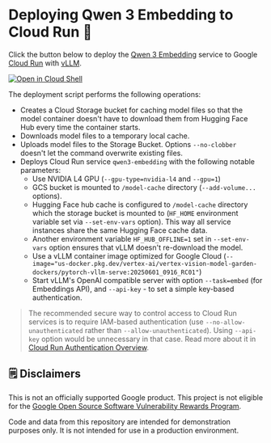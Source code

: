 # Deploying Qwen 3 Embedding to Cloud Run 🚀

Click the button below to deploy the [Qwen 3 Embedding](https://qwenlm.github.io/blog/qwen3-embedding/) service to Google [Cloud Run](https://console.cloud.google.com/run?utm_campaign=CDR_0xc245fc42_default_b423604648&utm_medium=external&utm_source=social) with [vLLM](https://docs.vllm.ai/).

[![Open in Cloud Shell](https://gstatic.com/cloudssh/images/open-btn.svg)](https://shell.cloud.google.com/cloudshell/?terminal=true&show=terminal&cloudshell_git_repo=https://github.com/vladkol/qwen-3-enbedding-cloud-run&cloudshell_tutorial=tutorial.md&utm_campaign=CDR_0xc245fc42_default_b423604648&utm_medium=external&utm_source=social)

The deployment script performs the following operations:

* Creates a Cloud Storage bucket for caching model files
so that the model container doesn't have to download them
from Hugging Face Hub every time the container starts.
* Downloads model files to a temporary local cache.
* Uploads model files to the Storage Bucket. Options `--no-clobber` doesn't let the command overwrite existing files.
* Deploys Cloud Run service `qwen3-embedding` with the following notable parameters:
    * Use NVIDIA L4 GPU (`--gpu-type=nvidia-l4` and `--gpu=1`)
    * GCS bucket is mounted to `/model-cache` directory (`--add-volume...` options).
    * Hugging Face hub cache is configured to `/model-cache` directory which the storage bucket is mounted to
    (`HF_HOME` environment variable set via `--set-env-vars` option).
    This way all service instances share the same Hugging Face cache data.
    * Another environment variable `HF_HUB_OFFLINE=1` set in `--set-env-vars` option ensures that
    vLLM doesn't re-download the model.
    * Use a vLLM container image optimized for Google Cloud (`--image="us-docker.pkg.dev/vertex-ai/vertex-vision-model-garden-dockers/pytorch-vllm-serve:20250601_0916_RC01"`)
    * Start vLLM's OpenAI compatible server with option `--task=embed` (for Embeddings API), and `--api-key` - to set a simple key-based authentication.

> The recommended secure way to control access to Cloud Run services is to require IAM-based authentication
(use `--no-allow-unauthenticated` rather than `--allow-unauthenticated`). Using `--api-key` option would be unnecessary in that case.
Read more about it in [Cloud Run Authentication Overview](https://cloud.google.com/run/docs/authenticating/overview).

## 🗒️ Disclaimers

This is not an officially supported Google product. This project is not eligible for the [Google Open Source Software Vulnerability Rewards Program](https://bughunters.google.com/open-source-security).

Code and data from this repository are intended for demonstration purposes only. It is not intended for use in a production environment.
